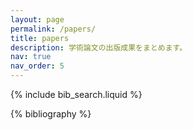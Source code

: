 ```yaml
---
layout: page
permalink: /papers/
title: papers
description: 学術論文の出版成果をまとめます。
nav: true
nav_order: 5
---
```


<!-- _pages/publications.md -->

<!-- Bibsearch Feature -->

{% include bib_search.liquid %}

<div class="publications">

{% bibliography %}

</div>

